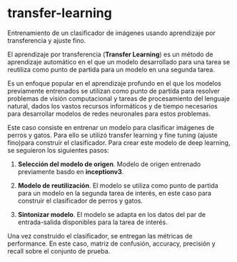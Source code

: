 # transfer-learning
Entrenamiento de un clasificador de imágenes usando aprendizaje por transferencia y ajuste fino.

El aprendizaje por transferencia (**Transfer Learning**) es un método de aprendizaje automático en el que un modelo desarrollado para una tarea se reutiliza como punto de partida para un modelo en una segunda tarea.

Es un enfoque popular en el aprendizaje profundo en el que los modelos previamente entrenados se utilizan como punto de partida para resolver problemas de visión computacional y tareas de procesamiento del lenguaje natural, dados los vastos recursos informáticos y de tiempo necesarios para desarrollar modelos de redes neuronales para estos problemas.

Este caso consiste en entrenar un modelo para clasificar imágenes de perros y gatos. Para ello se utilizó transfer learning y fine tuning (ajuste fino)para construir el clasificador. Para crear este modelo de deep learning, se seguieron los siguientes pasos:

1. **Selección del modelo de origen**. Modelo de origen entrenado previamente basdo en **inceptionv3**.

2. **Modelo de reutilización**. El modelo se utiliza como punto de partida para un modelo en la segunda tarea de interés, en este caso para construir el clasificador de perros y gatos.

3. **Sintonizar modelo**. El modelo se adapta en los datos del par de entrada-salida disponibles para la tarea de interés.


Una vez construido el clasificador, se entregan las métricas de performance. En este caso, matriz de confusión, accuracy, precisión y recall sobre el conjunto de prueba.
